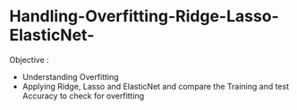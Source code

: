 # Handling-Overfitting-Ridge-Lasso-ElasticNet-

Objective : 
- Understanding Overfitting
- Applying Ridge, Lasso and ElasticNet and compare the Training and test Accuracy to check for overfitting 
